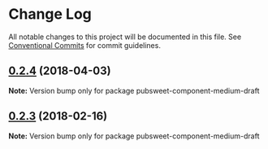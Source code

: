 # Change Log

All notable changes to this project will be documented in this file.
See [Conventional Commits](https://conventionalcommits.org) for commit guidelines.

<a name="0.2.4"></a>
## [0.2.4](https://gitlab.coko.foundation/pubsweet/pubsweet/compare/pubsweet-component-medium-draft@0.2.3...pubsweet-component-medium-draft@0.2.4) (2018-04-03)




**Note:** Version bump only for package pubsweet-component-medium-draft

<a name="0.2.3"></a>

## [0.2.3](https://gitlab.coko.foundation/pubsweet/pubsweet/compare/pubsweet-component-medium-draft@0.2.2...pubsweet-component-medium-draft@0.2.3) (2018-02-16)

**Note:** Version bump only for package pubsweet-component-medium-draft
